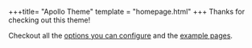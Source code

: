 +++title= "Apollo Theme"
template = "homepage.html"
+++
Thanks for checking out this theme!

Checkout all the [options you can configure](./posts/configuration) and the [example pages](./tags/example/).